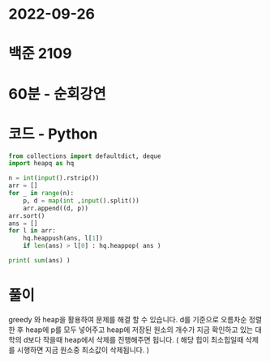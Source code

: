 # 2022-09-26

# 백준 2109

# 60분 - 순회강연

# 코드 - Python

```python
from collections import defaultdict, deque
import heapq as hq

n = int(input().rstrip())
arr = []
for _ in range(n):
    p, d = map(int ,input().split())
    arr.append((d, p))
arr.sort()
ans = []
for l in arr:
    hq.heappush(ans, l[1])
    if len(ans) > l[0] : hq.heappop( ans )

print( sum(ans) )
```

# 풀이

greedy 와 heap을 활용하여 문제를 해결 할 수 있습니다.
d를 기준으로 오름차순 정렬한 후
heap에 p를 모두 넣어주고 heap에 저장된 원소의 개수가 지금 확인하고 있는 대학의 d보다 작을때
heap에서 삭제를 진행해주면 됩니다.
( 해당 힙이 최소힙일때 삭제를 시행하면 지금 원소중 최소값이 삭제됩니다. )
